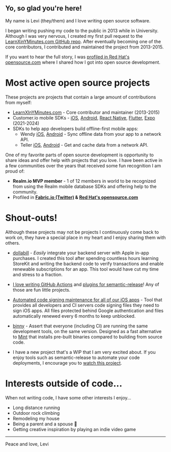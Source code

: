 ## Yo, so glad you're here! 

My name is Levi (they/them) and I love writing open source software. 

I began writing pushing my code to the public in 2013 while in University. Although I was very nervous, I created my first pull request to the [LearnXinYMinutes.com GitHub repo](https://github.com/adambard/learnxinyminutes-docs). After eventually becoming one of the core contributors, I contributed and maintained the project from 2013-2015. 

If you want to hear the full story, I was [profiled in Red Hat's opensource.com](https://opensource.com/life/14/7/my-open-source-world) where I shared how I got into open source development. 

# Most active open source projects 

These projects are projects that contain a large amount of contributions from myself: 

- [LearnXInYMinutes.com](https://github.com/adambard/learnxinyminutes-docs) - Core contributor and maintainer (2013-2015)
- Customer.io mobile SDKs - [iOS](https://github.com/customerio/customerio-ios/), [Android](https://github.com/customerio/customerio-android/), [React Native](https://github.com/customerio/customerio-reactnative), [Flutter](https://github.com/customerio/customerio-flutter/), [Expo](https://github.com/customerio/customerio-expo-plugin/) (2021-2024)
- SDKs to help app developers build offline-first mobile apps: 
  - Wendy [iOS](https://github.com/levibostian/wendy-ios), [Android](https://github.com/levibostian/wendy-android) - Sync offline data from your app to a network API. 
  - Teller [iOS](https://github.com/levibostian/teller-ios), [Android](https://github.com/levibostian/teller-android) - Get and cache data from a network API. 

One of my favorite parts of open source development is opportunity to share ideas and offer help with projects that you love. I have been active in a few communities over the years that received some fun recognition I am proud of: 

- **Realm.io MVP member** - 1 of 12 members in world to be recognized from using the Realm mobile database SDKs and offering help to the community. 
- Profiled in **[Fabric.io (Twitter)](https://www.dropbox.com/s/flpc6ct5iv2yklz/Fabric%20Blog%20%7C%20Build.%20Understand.%20Grow..pdf?dl=0) & [Red Hat's opensource.com](https://opensource.com/life/14/7/my-open-source-world)**

# Shout-outs! 

Although these projects may not be projects I continuously come back to work on, they have a special place in my heart and I enjoy sharing them with others. 

- [dollabill](https://github.com/levibostian/dollabill-apple) - *Easily* integrate your backend server with Apple in-app purchases. I created this tool after spending countless hours learning StoreKit and writing the backend code to verify transactions and enable renewable subscriptions for an app. This tool would have cut my time and stress to a fraction. 

- [I love writing GitHub Actions](https://github.com/levibostian?tab=repositories&q=github+action) and [plugins for semantic-release](https://github.com/levibostian?tab=repositories&q=semantic-release)! Any of those are fun little projects. 

- [Automated code signing maintenance for all of our iOS apps](https://github.com/customerio/apple-code-signing) - Tool that provides all developers and CI servers code signing files they need to sign iOS apps. All files protected behind Google authentication and files automatically renewed every 6 months to keep unblocked. 

- [binny](https://github.com/customerio/binny) - Assert that everyone (including CI) are running the same development tools, on the same version. Designed as a fast alternative to [Mint](https://github.com/yonaskolb/Mint) that installs pre-built binaries compared to building from source code. 

- I have a new project that's a WIP that I am very excited about. If you enjoy tools such as semantic-release to automate your code deployments, I encourage you to [watch this project](https://github.com/levibostian/new-deployment-tool). 

# Interests outside of code... 

When not writing code, I have some other interests I enjoy...

- Long distance running 
- Outdoor rock climbing 
- Remodeling my house
- Being a parent and a spouse 🫶
- Getting creative inspiration by playing an indie video game

---

Peace and love, Levi 
